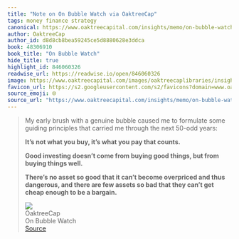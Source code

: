 ```yaml
---
title: "Note on On Bubble Watch via OaktreeCap"
tags: money finance strategy
canonical: https://www.oaktreecapital.com/insights/memo/on-bubble-watch
author: OaktreeCap
author_id: d8d8cb8bea59245ce5d8880628e3ddca
book: 48306910
book_title: "On Bubble Watch"
hide_title: true
highlight_id: 846060326
readwise_url: https://readwise.io/open/846060326
image: https://www.oaktreecapital.com/images/oaktreecaplibraries/insights/memos/hm-memos_written-image-1_530x299px.png?sfvrsn=50697366_3
favicon_url: https://s2.googleusercontent.com/s2/favicons?domain=www.oaktreecapital.com
source_emoji: 🌐
source_url: "https://www.oaktreecapital.com/insights/memo/on-bubble-watch#:~:text=My%20early%20brush,be%20a%20bargain.**"
---
```


> My early brush with a genuine bubble caused me to formulate some guiding principles that carried me through the next 50-odd years:
> 
> **It’s not what you buy, it’s what you pay that counts.**
> 
> **Good investing doesn’t come from buying good things, but from buying things well.**
> 
> **There’s no asset so good that it can’t become overpriced and thus dangerous, and there are few assets so bad that they can’t get cheap enough to be a bargain.**
> <div class="quoteback-footer"><div class="quoteback-avatar"><img class="mini-favicon" src="https://s2.googleusercontent.com/s2/favicons?domain=www.oaktreecapital.com"></div><div class="quoteback-metadata"><div class="metadata-inner"><span style="display:none">FROM:</span><div aria-label="OaktreeCap" class="quoteback-author"> OaktreeCap</div><div aria-label="On Bubble Watch" class="quoteback-title"> On Bubble Watch</div></div></div><div class="quoteback-backlink"><a target="_blank" aria-label="go to the full text of this quotation" rel="noopener" href="https://www.oaktreecapital.com/insights/memo/on-bubble-watch#:~:text=My%20early%20brush,be%20a%20bargain.**" class="quoteback-arrow"> Source</a></div></div>